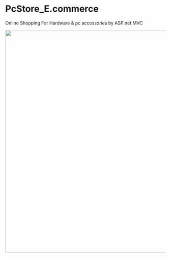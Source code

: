 # PcStore_E.commerce
Online Shopping For Hardware &amp; pc accessories by ASP.net MVC

<img src="https://user-images.githubusercontent.com/16438786/45264666-747c2600-b440-11e8-9458-c7a736dca4a7.PNG" width=700 />
